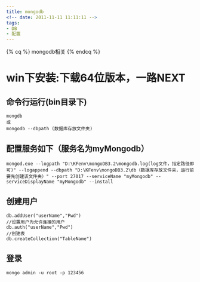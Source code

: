 ```yaml
---
title: mongodb
<!-- date: 2011-11-11 11:11:11 -->
tags: 
- DB
- 配置
---
```

{% cq %} mongodb相关 {% endcq %}
<!--more-->
#  win下安装:下载64位版本，一路NEXT
## 命令行运行(bin目录下)
```
mongdb
或
mongodb --dbpath (数据库存放文件夹)
```
## 配置服务如下（服务名为myMongodb）
```
mongod.exe --logpath "D:\KFenv\mongoDB3.2\mongodb.log(log文件，指定路径即可)" --logappend --dbpath "D:\KFenv\mongoDB3.2\db（数据库存放文件夹，运行前要先创建该文件夹）" --port 27017 --serviceName "myMongodb" --serviceDisplayName "myMongodb" --install
```
## 创建用户
```
db.addUser("userName","Pwd") 
//设置用户为允许连接的用户  
db.auth("userName","Pwd") 
//创建表    
db.createCollection("TableName")                                     
```
## 登录
```
mongo admin -u root -p 123456
```



